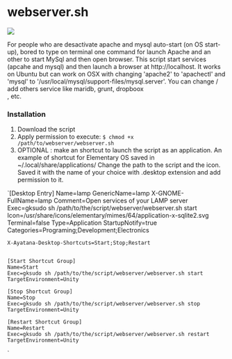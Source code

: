 # webserver.sh

<img src="http://nclslbrn.org/github-media/webserver.sh-demo.gif">

For people who are desactivate apache and mysql auto-start (on OS start-up),
bored to type on terminal one command for launch Apache and an other to start MySql and then open browser.
This script start services (apcahe and mysql) and then launch a browser at http://localhost.
It works on Ubuntu but can work on OSX with changing 'apache2' to 'apachectl' and 'mysql' to '/usr/local/mysql/support-files/mysql.server'. You can change / add others service like maridb, grunt, dropboox  
, etc.

### Installation
1. Download the script
2. Apply permission to execute:
  `$ chmod +x /path/to/webserver/webserver.sh`
3. OPTIONAL : make an shortcut to launch the script as an application.
   An example of shortcut for Elementary OS saved in ~/.local/share/applications/
   Change the path to the script and the icon. Saved it with the name of your choice with .desktop extension and add               permission to it.

  `[Desktop Entry]
    Name=lamp
    GenericName=lamp
    X-GNOME-FullName=lamp
    Comment=Open services of your LAMP server
    Exec=gksudo sh /path/to/the/script/webserver/webserver.sh start
    Icon=/usr/share/icons/elementary/mimes/64/application-x-sqlite2.svg
    Terminal=false
    Type=Application
    StartupNotify=true
    Categories=Programing;Development;Electronics

    X-Ayatana-Desktop-Shortcuts=Start;Stop;Restart


    [Start Shortcut Group]
    Name=Start
    Exec=gksudo sh /path/to/the/script/webserver/webserver.sh start
    TargetEnvironment=Unity

    [Stop Shortcut Group]
    Name=Stop
    Exec=gksudo sh /path/to/the/script/webserver/webserver.sh stop
    TargetEnvironment=Unity

    [Restart Shortcut Group]
    Name=Restart
    Exec=gksudo sh /path/to/the/script/webserver/webserver.sh restart
    TargetEnvironment=Unity
  `
